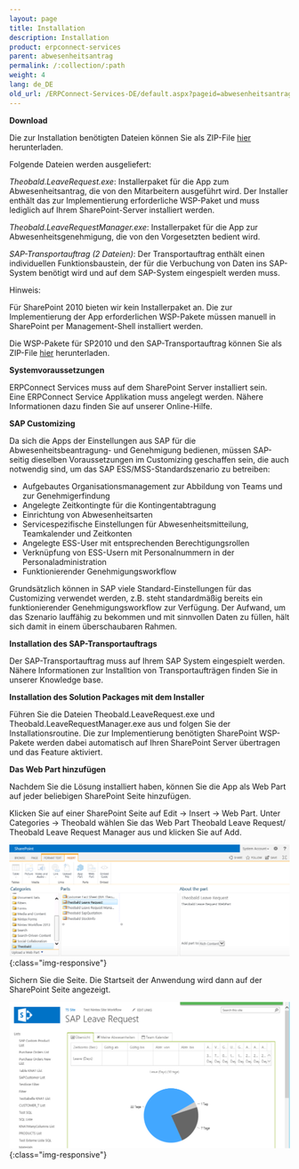 ```yaml
---
layout: page
title: Installation
description: Installation
product: erpconnect-services
parent: abwesenheitsantrag
permalink: /:collection/:path
weight: 4
lang: de_DE
old_url: /ERPConnect-Services-DE/default.aspx?pageid=abwesenheitsantrag-install
---
```


**Download**

Die zur Installation benötigten Dateien können Sie als ZIP-File [hier]() herunterladen.

Folgende Dateien werden ausgeliefert:

*Theobald.LeaveRequest.exe*: Installerpaket für die App zum Abwesenheitsantrag, die von den Mitarbeitern ausgeführt wird. Der Installer enthält das zur Implementierung erforderliche WSP-Paket und muss lediglich auf Ihrem SharePoint-Server installiert werden.  

*Theobald.LeaveRequestManager.exe*: Installerpaket für die App zur Abwesenheitsgenehmigung, die von den Vorgesetzten bedient wird. 

*SAP-Transportauftrag (2 Dateien)*: Der Transportauftrag enthält einen individuellen Funktionsbaustein, der für die Verbuchung von Daten ins SAP-System benötigt wird und auf dem SAP-System eingespielt werden muss.

Hinweis: 

Für SharePoint 2010 bieten wir kein Installerpaket an. Die zur Implementierung der App erforderlichen WSP-Pakete müssen manuell in SharePoint per Management-Shell installiert werden. 

Die WSP-Pakete für SP2010 und den SAP-Transportauftrag können Sie als ZIP-File [hier]() herunterladen.  


**Systemvoraussetzungen** 

ERPConnect Services muss auf dem SharePoint Server installiert sein.<br>
Eine ERPConnect Service Applikation muss angelegt werden. Nähere Informationen dazu finden Sie auf unserer Online-Hilfe.   


**SAP Customizing**

Da sich die Apps der Einstellungen aus SAP für die Abwesenheitsbeantragung- und Genehmigung bedienen, müssen SAP-seitig dieselben Voraussetzungen im Customizing geschaffen sein, die auch notwendig sind, um das SAP ESS/MSS-Standardszenario zu betreiben:

- Aufgebautes Organisationsmanagement zur Abbildung von Teams und zur Genehmigerfindung
- Angelegte Zeitkontingte für die Kontingentabtragung 
- Einrichtung von Abwesenheitsarten
- Servicespezifische Einstellungen für Abwesenheitsmitteilung, Teamkalender und Zeitkonten
- Angelegte ESS-User mit entsprechenden Berechtigungsrollen
- Verknüpfung von ESS-Usern mit Personalnummern in der Personaladministration 
- Funktionierender Genehmigungsworkflow

Grundsätzlich können in SAP viele Standard-Einstellungen für das Customizing verwendet werden, z.B. steht standardmäßig bereits ein funktionierender Genehmigungsworkflow zur Verfügung. Der Aufwand, um das Szenario lauffähig zu bekommen und mit sinnvollen Daten zu füllen, hält sich damit in einem überschaubaren Rahmen.


**Installation des SAP-Transportauftrags** 

Der SAP-Transportauftrag muss auf Ihrem SAP System eingespielt werden. Nähere Informationen zur Installtion von Transportaufträgen finden Sie in unserer Knowledge base.


**Installation des Solution Packages mit dem Installer** 

Führen Sie die Dateien Theobald.LeaveRequest.exe und Theobald.LeaveRequestManager.exe aus und folgen Sie der Installationsroutine. 
Die zur Implementierung benötigten SharePoint WSP-Pakete werden dabei automatisch auf Ihren SharePoint Server übertragen und das Feature aktiviert. 


**Das Web Part hinzufügen** 

Nachdem Sie die Lösung installiert haben, können Sie die App als Web Part auf jeder beliebigen SharePoint Seite hinzufügen.   

Klicken Sie auf einer SharePoint Seite auf Edit -> Insert -> Web Part. Unter Categories -> Theobald  wählen Sie das Web Part Theobald Leave Request/ Theobald Leave Request Manager aus und klicken Sie auf Add.

![bia-install-01](/img/content/bia-install-01.png){:class="img-responsive"}

Sichern Sie die Seite. Die Startseit der Anwendung wird dann auf der SharePoint Seite angezeigt. 

![bia-install-02](/img/content/bia-install-02.png){:class="img-responsive"}
